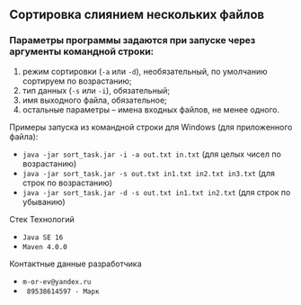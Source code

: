 ## Сортировка слиянием нескольких файлов

### Параметры программы задаются при запуске через аргументы командной строки:

1. режим сортировки (`-a` или `-d`), необязательный, по умолчанию сортируем по возрастанию;
2. тип данных (`-s` или `-i`), обязательный;
3. имя выходного файла, обязательное;
4. остальные параметры – имена входных файлов, не менее одного.

Примеры запуска из командной строки для Windows (для приложенного файла):

* `java -jar sort_task.jar -i -a out.txt in.txt` (для целых чисел по возрастанию)
* `java -jar sort_task.jar -s out.txt in1.txt in2.txt in3.txt` (для строк по возрастанию)
* `java -jar sort_task.jar -d -s out.txt in1.txt in2.txt` (для строк по убыванию)

Стек Технологий

* `Java SE 16`
* `Maven 4.0.0`

Контактные данные разработчика

* `m-or-ev@yandex.ru`
* ` 89538614597 - Марк`

